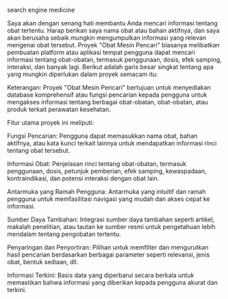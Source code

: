 search engine medicine

Saya akan dengan senang hati membantu Anda mencari informasi tentang obat tertentu. Harap berikan saya nama obat atau bahan aktifnya, dan saya akan berusaha sebaik mungkin mengumpulkan informasi yang relevan mengenai obat tersebut.
Proyek "Obat Mesin Pencari" biasanya melibatkan pembuatan platform atau aplikasi tempat pengguna dapat mencari informasi tentang obat-obatan, termasuk penggunaan, dosis, efek samping, interaksi, dan banyak lagi. Berikut adalah garis besar singkat tentang apa yang mungkin diperlukan dalam proyek semacam itu:

Keterangan:
Proyek "Obat Mesin Pencari" bertujuan untuk menyediakan database komprehensif atau fungsi pencarian kepada pengguna untuk mengakses informasi tentang berbagai obat-obatan, obat-obatan, atau produk terkait perawatan kesehatan. 

Fitur utama proyek ini meliputi:

Fungsi Pencarian: Pengguna dapat memasukkan nama obat, bahan aktifnya, atau kata kunci terkait lainnya untuk mendapatkan informasi rinci tentang obat tersebut.

Informasi Obat: Penjelasan rinci tentang obat-obatan, termasuk penggunaan, dosis, petunjuk pemberian, efek samping, kewaspadaan, kontraindikasi, dan potensi interaksi dengan obat lain.

Antarmuka yang Ramah Pengguna: Antarmuka yang intuitif dan ramah pengguna untuk memfasilitasi navigasi yang mudah dan akses cepat ke informasi.

Sumber Daya Tambahan: Integrasi sumber daya tambahan seperti artikel, makalah penelitian, atau tautan ke sumber resmi untuk pengetahuan lebih mendalam tentang pengobatan tertentu.

Penyaringan dan Penyortiran: Pilihan untuk memfilter dan mengurutkan hasil pencarian berdasarkan berbagai parameter seperti relevansi, jenis obat, bentuk sediaan, dll.

Informasi Terkini: Basis data yang diperbarui secara berkala untuk memastikan bahwa informasi yang diberikan kepada pengguna akurat dan terkini.
